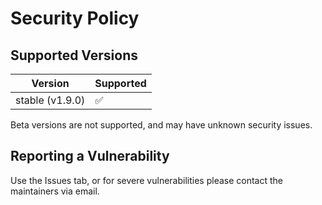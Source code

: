 # Security Policy

## Supported Versions

| Version         | Supported          |
|-----------------|--------------------|
| stable (v1.9.0) | :white_check_mark: |

Beta versions are not supported, and may have unknown security issues.

## Reporting a Vulnerability

Use the Issues tab, or for severe vulnerabilities please contact the maintainers via email.
